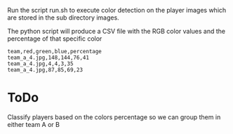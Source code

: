 Run the script run.sh to execute color detection on the player images which are stored in the sub directory images.

The python script will produce a CSV file with the RGB color values and the percentage of that specific color

```
team,red,green,blue,percentage
team_a_4.jpg,148,144,76,41
team_a_4.jpg,4,4,3,35
team_a_4.jpg,87,85,69,23
```

# ToDo

Classify players based on the colors percentage so we can group them in either team A or B
